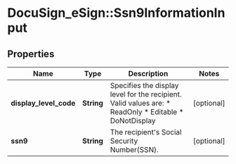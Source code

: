 # DocuSign_eSign::Ssn9InformationInput

## Properties
Name | Type | Description | Notes
------------ | ------------- | ------------- | -------------
**display_level_code** | **String** | Specifies the display level for the recipient.  Valid values are:   * ReadOnly * Editable * DoNotDisplay | [optional] 
**ssn9** | **String** |  The recipient&#39;s Social Security Number(SSN). | [optional] 


